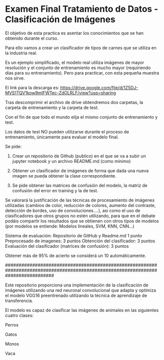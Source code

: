 # Examen Final Tratamiento de Datos - Clasificación de Imágenes

 
El objetivo de esta practica es asentar los conocimientos que se han obtenido durante el curso.

Para ello vamos a crear un clasificador de tipos de carnes que se utiliza en la industria real. 

Es un ejemplo simplificado, el modelo real utiliza imágenes de mayor resolución y el conjunto de entrenamiento es mucho mayor (requiriendo días para su entrenamiento). Pero para practicar, con esta pequeña muestra nos sirve.

El link para la descarga es:
https://drive.google.com/file/d/1Z5DJ-MVS1TQV1kow9mIFWTec-ZdOLRLF/view?usp=sharing

Tras descomprimir el archivo de drive obtendremos dos carpetas, la carpeta de entrenamiento y la carpeta de test. 

Con el fin de que todo el mundo elija el mismo conjunto de entrenamiento y test.

Los datos de test NO pueden utilizarse durante el proceso de entrenamiento, únicamente para evaluar el modelo final.

Se pide:

1. Crear un repositorio de Github (publico) en el que se va a subir un jupyter notebook y un archivo README.md (como mínimo)

2. Obtener un clasificador de imágenes de forma que dada una nueva imagen se pueda obtener la clase
correspondiente.

3) Se pide obtener las matrices de confusión del modelo, la matriz de confusión del error en training y la de test.

Se valorará la justificación de las técnicas de procesamiento de imágenes utilizadas (cambios de color, reducción de colores, aumento del contraste, detección de bordes, uso de convoluciones....), asi como el uso de clasificadores que otros grupos no estén utilizando, para que en el debate podáis compartir los resultados que se obtienen con otros tipos de modelos (por modelos se entiende: Modelos lineales, SVM, KNN, CNN...)

Sistema de evaluación:
Repositorio de GitHub y Readme.md                                     1 punto
Preprocesado de imagenes:                                             3 puntos
Obtención del clasificador:                                           3 puntos
Evaluación del clasificador (matrices de confusión):                  3 puntos

Obtener más de 95% de acierto se considerá un 10 automáticamente.

##################################################################################################################################

Este repositorio proporciona una implementación de la clasificación de imágenes utilizando una red neuronal convolucional que adapta y optimiza el modelo VGG16 preentrenado utilizando la técnica de aprendizaje de transferencia. 

El modelo es capaz de clasificar las imágenes de animales en las siguientes cuatro clases:

Perros

Gatos

Monos

Vaca

